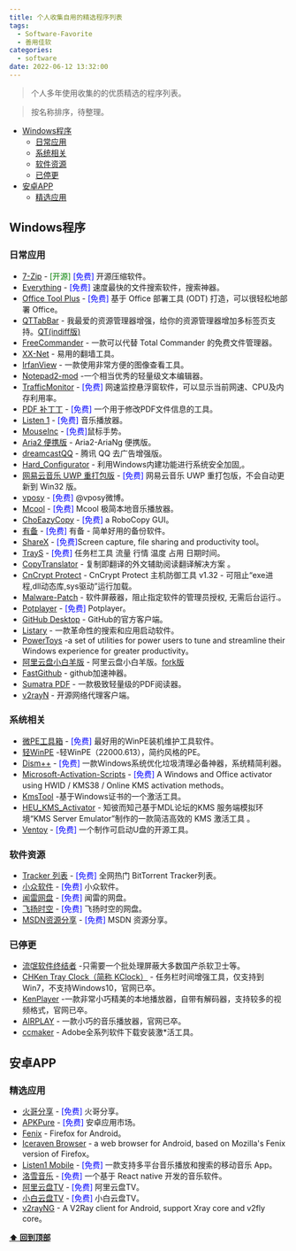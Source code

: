 ```yaml
---
title: 个人收集自用的精选程序列表
tags:
  - Software-Favorite
  - 善用佳软
categories:
  - software
date: 2022-06-12 13:32:00
---
```

> 个人多年使用收集的的优质精选的程序列表。

> 按名称排序，待整理。

- [Windows程序](#Windows程序)
  - [日常应用](#日常应用)
  - [系统相关](#系统相关)
  - [软件资源](#软件资源)
  - [已停更](#已停更)
- [安卓APP](#安卓APP)
  - [精选应用](#精选应用)
<!--more-->
## Windows程序

### 日常应用

- [7-Zip](https://sparanoid.com/lab/7z/) - <font color=#008000>[开源]</font> <font color=Blue>[免费]</font> 开源压缩软件。
- [Everything](https://www.voidtools.com/) - <font color=Blue>[免费]</font> 速度最快的文件搜索软件，搜索神器。 
- [Office Tool Plus](https://otp.landian.la/) -  <font color=Blue>[免费]</font> 基于 Office 部署工具 (ODT) 打造，可以很轻松地部署 Office。
- [QTTabBar](http://qttabbar.sourceforge.net/) - 我最爱的资源管理器增强，给你的资源管理器增加多标签页支持。[QT(indiff版)](https://github.com/indiff/qttabbar)
- [FreeCommander](https://freecommander.com/) - 一款可以代替 Total Commander 的免费文件管理器。
- [XX-Net](https://github.com/XX-net/XX-Net) - 易用的翻墙工具。
- [IrfanView](https://www.irfanview.com/) - 一款使用非常方便的图像查看工具。
- [Notepad2-mod](https://xhmikosr.github.io/notepad2-mod/) -一个相当优秀的轻量级文本编辑器。
- [TrafficMonitor](https://github.com/zhongyang219/TrafficMonitor/) -  <font color=Blue>[免费]</font> 网速监控悬浮窗软件，可以显示当前网速、CPU及内存利用率。
- [PDF 补丁丁](https://www.cnblogs.com/pdfpatcher/) -  <font color=Blue>[免费]</font> 一个用于修改PDF文件信息的工具。
- [Listen 1](https://listen1.github.io/listen1/) -  <font color=Blue>[免费]</font> 音乐播放器。
- [MouseInc](https://github.com/shuax/MouseInc.Settings) -  <font color=Blue>[免费]</font>鼠标手势。
- [Aria2 便携版](https://www.52pojie.cn/thread-1662232-1-1.html) - Aria2-AriaNg  便携版。
- [dreamcastQQ](https://www.mefcl.com/tencentqq/288) - 腾讯 QQ 去广告增强版。
- [Hard_Configurator](https://bbs.kafan.cn/thread-2247913-1-1.html) - 利用Windows内建功能进行系统安全加固,。
- [网易云音乐 UWP 重打包版](https://github.com/JasonWei512/NetEase-Cloud-Music-UWP-Repack) -  <font color=Blue>[免费]</font> 网易云音乐 UWP 重打包版，不会自动更新到 Win32 版。
- [vposy](https://weibo.com/u/1112829033) -  <font color=Blue>[免费]</font> @vposy微博。
- [Mcool](https://mcool.appinn.me/) -  <font color=Blue>[免费]</font> Mcool 极简本地音乐播放器。
- [ChoEazyCopy](https://github.com/Cinchoo/ChoEazyCopy) -  <font color=Blue>[免费]</font> a RoboCopy GUI。
- [有备](https://github.com/Hellager/mission-backup) -  <font color=Blue>[免费]</font> 有备 - 简单好用的备份软件。
- [ShareX](https://github.com/ShareX/ShareX) -  <font color=Blue>[免费]</font>Screen capture, file sharing and productivity tool。
- [TrayS](https://github.com/cgbsmy/TrayS) -  <font color=Blue>[免费]</font> 任务栏工具 流量 行情 温度 占用 日期时间。
- [CopyTranslator](https://copytranslator.github.io/) - 复制即翻译的外文辅助阅读翻译解决方案 。
- [CnCrypt Protect](https://bbs.kafan.cn/thread-2208209-1-1.html) - CnCrypt Protect 主机防御工具 v1.32 - 可阻止“exe进程,dll动态库,sys驱动”运行加载。
- [Malware-Patch](https://github.com/the1812/Malware-Patch) - 软件屏蔽器，阻止指定软件的管理员授权, 无需后台运行.。
- [Potplayer](https://wenlei.lanzout.com/b04aos4qh) - <font color=Blue>[免费]</font> Potplayer。
- [GitHub Desktop](https://windows.github.com/) - GitHub的官方客户端。
- [Listary](http://www.listary.com/) - 一款革命性的搜索和应用启动软件。
- [PowerToys](https://github.com/microsoft/PowerToys) -a set of utilities for power users to tune and streamline their Windows experience for greater productivity。
- [阿里云盘小白羊版](https://github.com/liupan1890/aliyunpan) - 阿里云盘小白羊版。[fork版](https://github.com/PingKuNet/aliyunpan)
- [FastGithub](https://github.com/dotnetcore/FastGithub) - github加速神器。
- [Sumatra PDF](https://www.sumatrapdfreader.org) - 一款极致轻量级的PDF阅读器。
- [v2rayN](https://github.com/2dust/v2rayN) - 开源网络代理客户端。

### 系统相关

- [微PE工具箱](http://www.wepe.com.cn/) -  <font color=Blue>[免费]</font> 最好用的WinPE装机维护工具软件。
- [轻WinPE](https://bbs.pcbeta.com/viewthread-1938283-1-1.html) -轻WinPE（22000.613），简约风格的PE。
- [Dism++](https://github.com/Chuyu-Team/Dism-Multi-language) -  <font color=Blue>[免费]</font> 一款Windows系统优化垃圾清理必备神器，系统精简利器。
- [Microsoft-Activation-Scripts](https://github.com/massgravel/Microsoft-Activation-Scripts) -  <font color=Blue>[免费]</font> A Windows and Office activator using HWID / KMS38 / Online KMS activation methods。
- [KmsTool](https://github.com/laomms/KmsTool) -基于Windows证书的一个激活工具。
- [HEU_KMS_Activator](https://github.com/zbezj/HEU_KMS_Activator) - 知彼而知己基于MDL论坛的KMS 服务端模拟环境“KMS Server Emulator”制作的一款简洁高效的 KMS 激活工具 。
- [Ventoy](https://www.ventoy.net) -  <font color=Blue>[免费]</font> 一个制作可启动U盘的开源工具。

### 软件资源

- [Tracker 列表](https://trackerslist.com/#/zh) -  <font color=Blue>[免费]</font> 全网热门 BitTorrent Tracker列表。
- [小众软件](https://www.appinn.com/) -  <font color=Blue>[免费]</font> 小众软件。
- [闻雷网盘](http://wenlei.ysepan.com/) -  <font color=Blue>[免费]</font> 闻雷的网盘。
- [飞扬时空](http://iyoung.ysepan.com/) -  <font color=Blue>[免费]</font> 飞扬时空的网盘。
- [MSDN资源分享](https://msdn.sjjzm.com/) -  <font color=Blue>[免费]</font> MSDN 资源分享。

### 已停更

- [流氓软件终结者](https://liwei2.com/2015/11/27/378.html) -只需要一个批处理屏蔽大多数国产杀软卫士等。
- [CHKen Tray Clock（简称 KClock）](http://www.chken.com/) - 任务栏时间增强工具，仅支持到Win7，不支持Windows10，官网已卒。
- [KenPlayer](http://www.chken.com/) -一款非常小巧精美的本地播放器，自带有解码器，支持较多的视频格式，官网已卒。
- [AIRPLAY](https://doiyes.com) - 一款小巧的音乐播放器，官网已卒。
- [ccmaker](https://official-ccmaker.com) - Adobe全系列软件下载安装激*活工具。

## 安卓APP

### 精选应用

- [火哥分享](https://www.firepx.com/) -  <font color=Blue>[免费]</font> 火哥分享。
- [APKPure](https://apkpure.com/cn/app) -  <font color=Blue>[免费]</font> 安卓应用市场。
- [Fenix](https://github.com/mozilla-mobile/fenix) - Firefox for Android。
- [Iceraven Browser](https://github.com/fork-maintainers/iceraven-browser/) - a web browser for Android, based on Mozilla's Fenix version of Firefox。
- [Listen1 Mobile](https://github.com/listen1/listen1_mobile) -  <font color=Blue>[免费]</font> 一款支持多平台音乐播放和搜索的移动音乐 App。
- [洛雪音乐](https://github.com/lyswhut/lx-music-mobile) -  <font color=Blue>[免费]</font> 一个基于 React native 开发的音乐软件。
- [阿里云盘TV](https://aliyunpantv.gitlab.io/) -  <font color=Blue>[免费]</font> 阿里云盘TV。
- [小白云盘TV](https://crazynoby.github.io/) -  <font color=Blue>[免费]</font> 小白云盘TV。
- [v2rayNG](https://github.com/2dust/v2rayNG) - A V2Ray client for Android, support Xray core and v2fly core。

**[⬆ 回到顶部](#Windows程序)**
